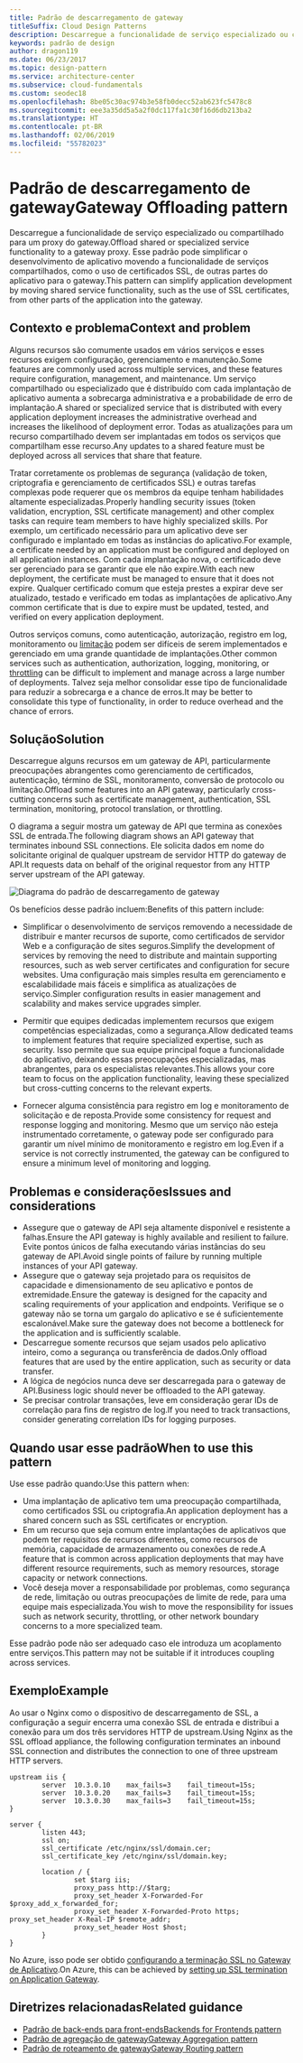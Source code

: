 ```yaml
---
title: Padrão de descarregamento de gateway
titleSuffix: Cloud Design Patterns
description: Descarregue a funcionalidade de serviço especializado ou compartilhado para um proxy do gateway.
keywords: padrão de design
author: dragon119
ms.date: 06/23/2017
ms.topic: design-pattern
ms.service: architecture-center
ms.subservice: cloud-fundamentals
ms.custom: seodec18
ms.openlocfilehash: 8be05c30ac974b3e58fb0decc52ab623fc5478c8
ms.sourcegitcommit: eee3a35dd5a5a2f0dc117fa1c30f16d6db213ba2
ms.translationtype: HT
ms.contentlocale: pt-BR
ms.lasthandoff: 02/06/2019
ms.locfileid: "55782023"
---
```

# <a name="gateway-offloading-pattern"></a><span data-ttu-id="4b552-104">Padrão de descarregamento de gateway</span><span class="sxs-lookup"><span data-stu-id="4b552-104">Gateway Offloading pattern</span></span>

<span data-ttu-id="4b552-105">Descarregue a funcionalidade de serviço especializado ou compartilhado para um proxy do gateway.</span><span class="sxs-lookup"><span data-stu-id="4b552-105">Offload shared or specialized service functionality to a gateway proxy.</span></span> <span data-ttu-id="4b552-106">Esse padrão pode simplificar o desenvolvimento de aplicativo movendo a funcionalidade de serviços compartilhados, como o uso de certificados SSL, de outras partes do aplicativo para o gateway.</span><span class="sxs-lookup"><span data-stu-id="4b552-106">This pattern can simplify application development by moving shared service functionality, such as the use of SSL certificates, from other parts of the application into the gateway.</span></span>

## <a name="context-and-problem"></a><span data-ttu-id="4b552-107">Contexto e problema</span><span class="sxs-lookup"><span data-stu-id="4b552-107">Context and problem</span></span>

<span data-ttu-id="4b552-108">Alguns recursos são comumente usados em vários serviços e esses recursos exigem configuração, gerenciamento e manutenção.</span><span class="sxs-lookup"><span data-stu-id="4b552-108">Some features are commonly used across multiple services, and these features require configuration, management, and maintenance.</span></span> <span data-ttu-id="4b552-109">Um serviço compartilhado ou especializado que é distribuído com cada implantação de aplicativo aumenta a sobrecarga administrativa e a probabilidade de erro de implantação.</span><span class="sxs-lookup"><span data-stu-id="4b552-109">A shared or specialized service that is distributed with every application deployment increases the administrative overhead and increases the likelihood of deployment error.</span></span> <span data-ttu-id="4b552-110">Todas as atualizações para um recurso compartilhado devem ser implantadas em todos os serviços que compartilham esse recurso.</span><span class="sxs-lookup"><span data-stu-id="4b552-110">Any updates to a shared feature must be deployed across all services that share that feature.</span></span>

<span data-ttu-id="4b552-111">Tratar corretamente os problemas de segurança (validação de token, criptografia e gerenciamento de certificados SSL) e outras tarefas complexas pode requerer que os membros da equipe tenham habilidades altamente especializadas.</span><span class="sxs-lookup"><span data-stu-id="4b552-111">Properly handling security issues (token validation, encryption, SSL certificate management) and other complex tasks can require team members to have highly specialized skills.</span></span> <span data-ttu-id="4b552-112">Por exemplo, um certificado necessário para um aplicativo deve ser configurado e implantado em todas as instâncias do aplicativo.</span><span class="sxs-lookup"><span data-stu-id="4b552-112">For example, a certificate needed by an application must be configured and deployed on all application instances.</span></span> <span data-ttu-id="4b552-113">Com cada implantação nova, o certificado deve ser gerenciado para se garantir que ele não expire.</span><span class="sxs-lookup"><span data-stu-id="4b552-113">With each new deployment, the certificate must be managed to ensure that it does not expire.</span></span> <span data-ttu-id="4b552-114">Qualquer certificado comum que esteja prestes a expirar deve ser atualizado, testado e verificado em todas as implantações de aplicativo.</span><span class="sxs-lookup"><span data-stu-id="4b552-114">Any common certificate that is due to expire must be updated, tested, and verified on every application deployment.</span></span>

<span data-ttu-id="4b552-115">Outros serviços comuns, como autenticação, autorização, registro em log, monitoramento ou [limitação](./throttling.md) podem ser difíceis de serem implementados e gerenciado em uma grande quantidade de implantações.</span><span class="sxs-lookup"><span data-stu-id="4b552-115">Other common services such as authentication, authorization, logging, monitoring, or [throttling](./throttling.md) can be difficult to implement and manage across a large number of deployments.</span></span> <span data-ttu-id="4b552-116">Talvez seja melhor consolidar esse tipo de funcionalidade para reduzir a sobrecarga e a chance de erros.</span><span class="sxs-lookup"><span data-stu-id="4b552-116">It may be better to consolidate this type of functionality, in order to reduce overhead and the chance of errors.</span></span>

## <a name="solution"></a><span data-ttu-id="4b552-117">Solução</span><span class="sxs-lookup"><span data-stu-id="4b552-117">Solution</span></span>

<span data-ttu-id="4b552-118">Descarregue alguns recursos em um gateway de API, particularmente preocupações abrangentes como gerenciamento de certificados, autenticação, término de SSL, monitoramento, conversão de protocolo ou limitação.</span><span class="sxs-lookup"><span data-stu-id="4b552-118">Offload some features into an API gateway, particularly cross-cutting concerns such as certificate management, authentication, SSL termination, monitoring, protocol translation, or throttling.</span></span>

<span data-ttu-id="4b552-119">O diagrama a seguir mostra um gateway de API que termina as conexões SSL de entrada.</span><span class="sxs-lookup"><span data-stu-id="4b552-119">The following diagram shows an API gateway that terminates inbound SSL connections.</span></span> <span data-ttu-id="4b552-120">Ele solicita dados em nome do solicitante original de qualquer upstream de servidor HTTP do gateway de API.</span><span class="sxs-lookup"><span data-stu-id="4b552-120">It requests data on behalf of the original requestor from any HTTP server upstream of the API gateway.</span></span>

 ![Diagrama do padrão de descarregamento de gateway](./_images/gateway-offload.png)

<span data-ttu-id="4b552-122">Os benefícios desse padrão incluem:</span><span class="sxs-lookup"><span data-stu-id="4b552-122">Benefits of this pattern include:</span></span>

- <span data-ttu-id="4b552-123">Simplificar o desenvolvimento de serviços removendo a necessidade de distribuir e manter recursos de suporte, como certificados de servidor Web e a configuração de sites seguros.</span><span class="sxs-lookup"><span data-stu-id="4b552-123">Simplify the development of services by removing the need to distribute and maintain supporting resources, such as web server certificates and configuration for secure websites.</span></span> <span data-ttu-id="4b552-124">Uma configuração mais simples resulta em gerenciamento e escalabilidade mais fáceis e simplifica as atualizações de serviço.</span><span class="sxs-lookup"><span data-stu-id="4b552-124">Simpler configuration results in easier management and scalability and makes service upgrades simpler.</span></span>

- <span data-ttu-id="4b552-125">Permitir que equipes dedicadas implementem recursos que exigem competências especializadas, como a segurança.</span><span class="sxs-lookup"><span data-stu-id="4b552-125">Allow dedicated teams to implement features that require specialized expertise, such as security.</span></span> <span data-ttu-id="4b552-126">Isso permite que sua equipe principal foque a funcionalidade do aplicativo, deixando essas preocupações especializadas, mas abrangentes, para os especialistas relevantes.</span><span class="sxs-lookup"><span data-stu-id="4b552-126">This allows your core team to focus on the application functionality, leaving these specialized but cross-cutting concerns to the relevant experts.</span></span>

- <span data-ttu-id="4b552-127">Fornecer alguma consistência para registro em log e monitoramento de solicitação e de reposta.</span><span class="sxs-lookup"><span data-stu-id="4b552-127">Provide some consistency for request and response logging and monitoring.</span></span> <span data-ttu-id="4b552-128">Mesmo que um serviço não esteja instrumentado corretamente, o gateway pode ser configurado para garantir um nível mínimo de monitoramento e registro em log.</span><span class="sxs-lookup"><span data-stu-id="4b552-128">Even if a service is not correctly instrumented, the gateway can be configured to ensure a minimum level of monitoring and logging.</span></span>

## <a name="issues-and-considerations"></a><span data-ttu-id="4b552-129">Problemas e considerações</span><span class="sxs-lookup"><span data-stu-id="4b552-129">Issues and considerations</span></span>

- <span data-ttu-id="4b552-130">Assegure que o gateway de API seja altamente disponível e resistente a falhas.</span><span class="sxs-lookup"><span data-stu-id="4b552-130">Ensure the API gateway is highly available and resilient to failure.</span></span> <span data-ttu-id="4b552-131">Evite pontos únicos de falha executando várias instâncias do seu gateway de API.</span><span class="sxs-lookup"><span data-stu-id="4b552-131">Avoid single points of failure by running multiple instances of your API gateway.</span></span>
- <span data-ttu-id="4b552-132">Assegure que o gateway seja projetado para os requisitos de capacidade e dimensionamento de seu aplicativo e pontos de extremidade.</span><span class="sxs-lookup"><span data-stu-id="4b552-132">Ensure the gateway is designed for the capacity and scaling requirements of your application and endpoints.</span></span> <span data-ttu-id="4b552-133">Verifique se o gateway não se torna um gargalo do aplicativo e se é suficientemente escalonável.</span><span class="sxs-lookup"><span data-stu-id="4b552-133">Make sure the gateway does not become a bottleneck for the application and is sufficiently scalable.</span></span>
- <span data-ttu-id="4b552-134">Descarregue somente recursos que sejam usados pelo aplicativo inteiro, como a segurança ou transferência de dados.</span><span class="sxs-lookup"><span data-stu-id="4b552-134">Only offload features that are used by the entire application, such as security or data transfer.</span></span>
- <span data-ttu-id="4b552-135">A lógica de negócios nunca deve ser descarregada para o gateway de API.</span><span class="sxs-lookup"><span data-stu-id="4b552-135">Business logic should never be offloaded to the API gateway.</span></span>
- <span data-ttu-id="4b552-136">Se precisar controlar transações, leve em consideração gerar IDs de correlação para fins de registro de log.</span><span class="sxs-lookup"><span data-stu-id="4b552-136">If you need to track transactions, consider generating correlation IDs for logging purposes.</span></span>

## <a name="when-to-use-this-pattern"></a><span data-ttu-id="4b552-137">Quando usar esse padrão</span><span class="sxs-lookup"><span data-stu-id="4b552-137">When to use this pattern</span></span>

<span data-ttu-id="4b552-138">Use esse padrão quando:</span><span class="sxs-lookup"><span data-stu-id="4b552-138">Use this pattern when:</span></span>

- <span data-ttu-id="4b552-139">Uma implantação de aplicativo tem uma preocupação compartilhada, como certificados SSL ou criptografia.</span><span class="sxs-lookup"><span data-stu-id="4b552-139">An application deployment has a shared concern such as SSL certificates or encryption.</span></span>
- <span data-ttu-id="4b552-140">Em um recurso que seja comum entre implantações de aplicativos que podem ter requisitos de recursos diferentes, como recursos de memória, capacidade de armazenamento ou conexões de rede.</span><span class="sxs-lookup"><span data-stu-id="4b552-140">A feature that is common across application deployments that may have different resource requirements, such as memory resources, storage capacity or network connections.</span></span>
- <span data-ttu-id="4b552-141">Você deseja mover a responsabilidade por problemas, como segurança de rede, limitação ou outras preocupações de limite de rede, para uma equipe mais especializada.</span><span class="sxs-lookup"><span data-stu-id="4b552-141">You wish to move the responsibility for issues such as network security, throttling, or other network boundary concerns to a more specialized team.</span></span>

<span data-ttu-id="4b552-142">Esse padrão pode não ser adequado caso ele introduza um acoplamento entre serviços.</span><span class="sxs-lookup"><span data-stu-id="4b552-142">This pattern may not be suitable if it introduces coupling across services.</span></span>

## <a name="example"></a><span data-ttu-id="4b552-143">Exemplo</span><span class="sxs-lookup"><span data-stu-id="4b552-143">Example</span></span>

<span data-ttu-id="4b552-144">Ao usar o Nginx como o dispositivo de descarregamento de SSL, a configuração a seguir encerra uma conexão SSL de entrada e distribui a conexão para um dos três servidores HTTP de upstream.</span><span class="sxs-lookup"><span data-stu-id="4b552-144">Using Nginx as the SSL offload appliance, the following configuration terminates an inbound SSL connection and distributes the connection to one of three upstream HTTP servers.</span></span>

```console
upstream iis {
        server  10.3.0.10    max_fails=3    fail_timeout=15s;
        server  10.3.0.20    max_fails=3    fail_timeout=15s;
        server  10.3.0.30    max_fails=3    fail_timeout=15s;
}

server {
        listen 443;
        ssl on;
        ssl_certificate /etc/nginx/ssl/domain.cer;
        ssl_certificate_key /etc/nginx/ssl/domain.key;

        location / {
                set $targ iis;
                proxy_pass http://$targ;
                proxy_set_header X-Forwarded-For $proxy_add_x_forwarded_for;
                proxy_set_header X-Forwarded-Proto https;
proxy_set_header X-Real-IP $remote_addr;
                proxy_set_header Host $host;
        }
}
```

<span data-ttu-id="4b552-145">No Azure, isso pode ser obtido [configurando a terminação SSL no Gateway de Aplicativo](/azure/application-gateway/tutorial-ssl-cli).</span><span class="sxs-lookup"><span data-stu-id="4b552-145">On Azure, this can be achieved by [setting up SSL termination on Application Gateway](/azure/application-gateway/tutorial-ssl-cli).</span></span>

## <a name="related-guidance"></a><span data-ttu-id="4b552-146">Diretrizes relacionadas</span><span class="sxs-lookup"><span data-stu-id="4b552-146">Related guidance</span></span>

- [<span data-ttu-id="4b552-147">Padrão de back-ends para front-ends</span><span class="sxs-lookup"><span data-stu-id="4b552-147">Backends for Frontends pattern</span></span>](./backends-for-frontends.md)
- [<span data-ttu-id="4b552-148">Padrão de agregação de gateway</span><span class="sxs-lookup"><span data-stu-id="4b552-148">Gateway Aggregation pattern</span></span>](./gateway-aggregation.md)
- [<span data-ttu-id="4b552-149">Padrão de roteamento de gateway</span><span class="sxs-lookup"><span data-stu-id="4b552-149">Gateway Routing pattern</span></span>](./gateway-routing.md)
